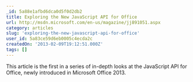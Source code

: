 ```yaml
---
_id: 5a88e1afbd6dca0d5f0d2db2
title: Exploring the New JavaScript API for Office
url: http://msdn.microsoft.com/en-us/magazine/jj891051.aspx
category: articles
slug: 'exploring-the-new-javascript-api-for-office'
user_id: 5a83ce59d6eb0005c4ecda2c
createdOn: '2013-02-09T19:12:51.000Z'
tags: []
---
```


This article is the first in a series of in-depth looks at the JavaScript API for Office, newly introduced in Microsoft Office 2013.
